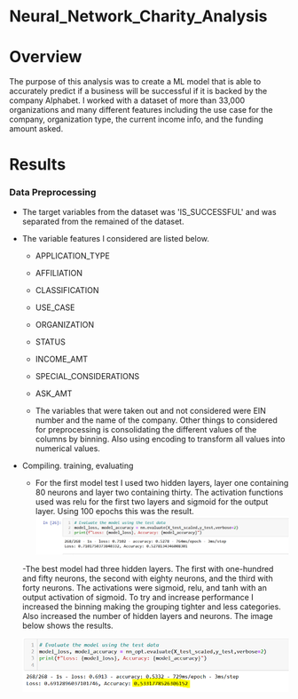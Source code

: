 # Neural_Network_Charity_Analysis


# Overview 

The purpose of this analysis was to create a ML model that is able to accurately predict if a business will be successful if it is backed by the company Alphabet. I worked with a dataset of more than 33,000 organizations and many different features including the use case for the company, organization type, the current income info, and the funding amount asked. 

# Results 

### Data Preprocessing 

  - The target variables from the dataset was 'IS_SUCCESSFUL' and was separated from the remained of the dataset. 
  - The variable features I considered are listed below. 
      - APPLICATION_TYPE 
      - AFFILIATION               
      - CLASSIFICATION            
      - USE_CASE                 
      - ORGANIZATION              
      - STATUS                    
      - INCOME_AMT                
      - SPECIAL_CONSIDERATIONS    
      - ASK_AMT
      
    - The variables that were taken out and not considered were EIN number and the name of the company. 
    Other things to considered for preprocessing is consolidating the different values of the columns by binning. Also using encoding to transform all values into numerical values. 
    
  - Compiling. training, evaluating 
  
    - For the first model test I used two hidden layers, layer one containing 80 neurons and layer two containing thirty. The activation functions used was relu for the first two layers and sigmoid for the output layer. Using 100 epochs this was the result. 
    ![This is an image](https://github.com/BrandonCodes95/Neural_Network_Charity_Analysis/blob/43a31b46a6d920a9521e80398c72f74d889333f1/ML%20Model%201%20loss.PNG) 
    
     -The best model had three hidden layers. The first with one-hundred and fifty neurons, the second with eighty neurons, and the third with forty neurons. The activations were sigmoid, relu, and tanh with an output activation of sigmoid. 
    To try and increase performance I increased the binning making the grouping tighter and less categories. Also increased the number of hidden layers and neurons. The image below shows the results. 

    ![This is an image](https://github.com/BrandonCodes95/Neural_Network_Charity_Analysis/blob/43a31b46a6d920a9521e80398c72f74d889333f1/ML%20Model%202%20accuracy.PNG) 
    
    
